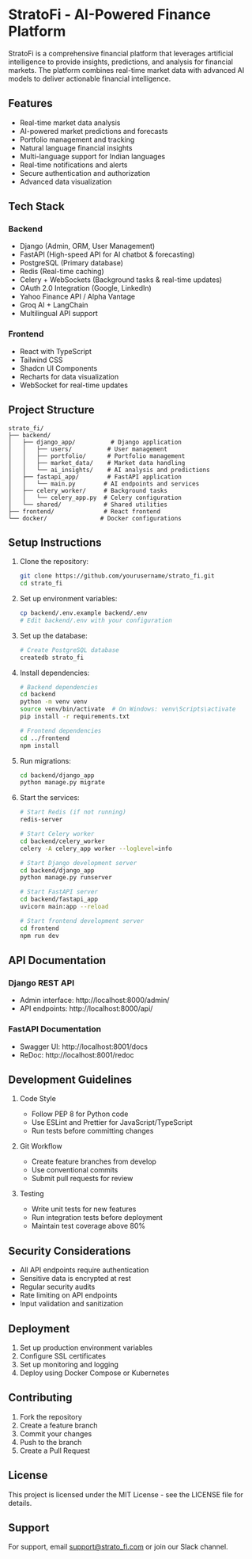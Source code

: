 # StratoFi - AI-Powered Finance Platform

StratoFi is a comprehensive financial platform that leverages artificial intelligence to provide insights, predictions, and analysis for financial markets. The platform combines real-time market data with advanced AI models to deliver actionable financial intelligence.

## Features

- Real-time market data analysis
- AI-powered market predictions and forecasts
- Portfolio management and tracking
- Natural language financial insights
- Multi-language support for Indian languages
- Real-time notifications and alerts
- Secure authentication and authorization
- Advanced data visualization

## Tech Stack

### Backend
- Django (Admin, ORM, User Management)
- FastAPI (High-speed API for AI chatbot & forecasting)
- PostgreSQL (Primary database)
- Redis (Real-time caching)
- Celery + WebSockets (Background tasks & real-time updates)
- OAuth 2.0 Integration (Google, LinkedIn)
- Yahoo Finance API / Alpha Vantage
- Groq AI + LangChain
- Multilingual API support

### Frontend
- React with TypeScript
- Tailwind CSS
- Shadcn UI Components
- Recharts for data visualization
- WebSocket for real-time updates

## Project Structure

```
strato_fi/
├── backend/
│   ├── django_app/          # Django application
│   │   ├── users/          # User management
│   │   ├── portfolio/      # Portfolio management
│   │   ├── market_data/    # Market data handling
│   │   └── ai_insights/    # AI analysis and predictions
│   ├── fastapi_app/        # FastAPI application
│   │   └── main.py        # AI endpoints and services
│   ├── celery_worker/     # Background tasks
│   │   └── celery_app.py  # Celery configuration
│   └── shared/            # Shared utilities
├── frontend/              # React frontend
└── docker/               # Docker configurations
```

## Setup Instructions

1. Clone the repository:
   ```bash
   git clone https://github.com/yourusername/strato_fi.git
   cd strato_fi
   ```

2. Set up environment variables:
   ```bash
   cp backend/.env.example backend/.env
   # Edit backend/.env with your configuration
   ```

3. Set up the database:
   ```bash
   # Create PostgreSQL database
   createdb strato_fi
   ```

4. Install dependencies:
   ```bash
   # Backend dependencies
   cd backend
   python -m venv venv
   source venv/bin/activate  # On Windows: venv\Scripts\activate
   pip install -r requirements.txt

   # Frontend dependencies
   cd ../frontend
   npm install
   ```

5. Run migrations:
   ```bash
   cd backend/django_app
   python manage.py migrate
   ```

6. Start the services:
   ```bash
   # Start Redis (if not running)
   redis-server

   # Start Celery worker
   cd backend/celery_worker
   celery -A celery_app worker --loglevel=info

   # Start Django development server
   cd backend/django_app
   python manage.py runserver

   # Start FastAPI server
   cd backend/fastapi_app
   uvicorn main:app --reload

   # Start frontend development server
   cd frontend
   npm run dev
   ```

## API Documentation

### Django REST API
- Admin interface: http://localhost:8000/admin/
- API endpoints: http://localhost:8000/api/

### FastAPI Documentation
- Swagger UI: http://localhost:8001/docs
- ReDoc: http://localhost:8001/redoc

## Development Guidelines

1. Code Style
   - Follow PEP 8 for Python code
   - Use ESLint and Prettier for JavaScript/TypeScript
   - Run tests before committing changes

2. Git Workflow
   - Create feature branches from develop
   - Use conventional commits
   - Submit pull requests for review

3. Testing
   - Write unit tests for new features
   - Run integration tests before deployment
   - Maintain test coverage above 80%

## Security Considerations

- All API endpoints require authentication
- Sensitive data is encrypted at rest
- Regular security audits
- Rate limiting on API endpoints
- Input validation and sanitization

## Deployment

1. Set up production environment variables
2. Configure SSL certificates
3. Set up monitoring and logging
4. Deploy using Docker Compose or Kubernetes

## Contributing

1. Fork the repository
2. Create a feature branch
3. Commit your changes
4. Push to the branch
5. Create a Pull Request

## License

This project is licensed under the MIT License - see the LICENSE file for details.

## Support

For support, email support@strato_fi.com or join our Slack channel. 